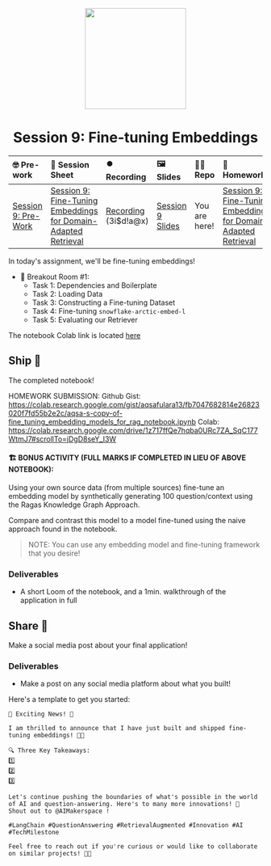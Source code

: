<p align = "center" draggable=”false” ><img src="https://github.com/AI-Maker-Space/LLM-Dev-101/assets/37101144/d1343317-fa2f-41e1-8af1-1dbb18399719" 
     width="200px"
     height="auto"/>
</p>

## <h1 align="center" id="heading">Session 9: Fine-tuning Embeddings</h1>

| 🤓 Pre-work | 📰 Session Sheet | ⏺️ Recording     | 🖼️ Slides        | 👨‍💻 Repo         | 📝 Homework      | 📁 Feedback       |
|:-----------------|:-----------------|:-----------------|:-----------------|:-----------------|:-----------------|:-----------------|
| [Session 9: Pre-Work](https://www.notion.so/Session-9-Fine-Tuning-Embeddings-or-Domain-Adapted-Retrieval-1c8cd547af3d8149ad72c973dc5cf5a4?pvs=4#1c8cd547af3d81e0be77c44ecd1f3b18) | [Session 9: Fine-Tuning Embeddings for Domain-Adapted Retrieval](https://www.notion.so/Session-9-Fine-Tuning-Embeddings-or-Domain-Adapted-Retrieval-1c8cd547af3d8149ad72c973dc5cf5a4) | [Recording](https://us02web.zoom.us/rec/share/rhELr4T4ZCDGAw4ZwyGl_UsM_W7zZLbd7nE-hioDH_1XarNCeGseXRSNgN2RAFOG.8Jvf9r5jCBxh2AK-) (3i$d!a@x) | [Session 9 Slides](https://www.canva.com/design/DAGjaWnHcpc/FldhHF9cO4TE-sMajps5Zg/edit?utm_content=DAGjaWnHcpc&utm_campaign=designshare&utm_medium=link2&utm_source=sharebutton) | You are here! | [Session 9: Fine-Tuning Embeddings for Domain-Adapted Retrieval](https://forms.gle/2HBCAp2PTGjvBejd8) | [AIE6 Feedback 4/29](https://forms.gle/rmo1SBia2vvyBxaU8) |

In today's assignment, we'll be fine-tuning embeddings!

- 🤝 Breakout Room #1:
  - Task 1: Dependencies and Boilerplate
  - Task 2: Loading Data
  - Task 3: Constructing a Fine-tuning Dataset
  - Task 4: Fine-tuning `snowflake-arctic-embed-l`
  - Task 5: Evaluating our Retriever
    
The notebook Colab link is located [here](https://colab.research.google.com/drive/1oISd4Tt3CKcF8SZ9T90PKX_PDhN5JKuM?usp=sharing)

## Ship 🚢

The completed notebook!

HOMEWORK SUBMISSION: 
Github Gist: https://colab.research.google.com/gist/aqsafulara13/fb7047682814e26823020f7fd55b2e2c/aqsa-s-copy-of-fine_tuning_embedding_models_for_rag_notebook.ipynb
Colab: https://colab.research.google.com/drive/1z717ffQe7hqba0URc7ZA_SqC177WtmJ7#scrollTo=jDgD8seY_I3W

#### 🏗️ BONUS ACTIVITY (FULL MARKS IF COMPLETED IN LIEU OF ABOVE NOTEBOOK):

Using your own source data (from multiple sources) fine-tune an embedding model by synthetically generating 100 question/context using the Ragas Knowledge Graph Approach.

Compare and contrast this model to a model fine-tuned using the naive approach found in the notebook. 

> NOTE: You can use any embedding model and fine-tuning framework that you desire!

### Deliverables

- A short Loom of the notebook, and a 1min. walkthrough of the application in full

## Share 🚀

Make a social media post about your final application!

### Deliverables

- Make a post on any social media platform about what you built!

Here's a template to get you started:

```
🚀 Exciting News! 🚀

I am thrilled to announce that I have just built and shipped fine-tuning embeddings! 🎉🤖

🔍 Three Key Takeaways:
1️⃣ 
2️⃣ 
3️⃣ 

Let's continue pushing the boundaries of what's possible in the world of AI and question-answering. Here's to many more innovations! 🚀
Shout out to @AIMakerspace !

#LangChain #QuestionAnswering #RetrievalAugmented #Innovation #AI #TechMilestone

Feel free to reach out if you're curious or would like to collaborate on similar projects! 🤝🔥
```
